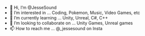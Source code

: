 - 👋 Hi, I’m @JesseSound
- 👀 I’m interested in ... Coding, Pokemon, Music, Video Games, etc
- 🌱 I’m currently learning ... Unity, Unreal, C#, C++
- 💞️ I’m looking to collaborate on ... Unity Games, Unreal games
- 📫 How to reach me ... @_jessesound on Insta

<!---
JesseSound/JesseSound is a ✨ special ✨ repository because its `README.md` (this file) appears on your GitHub profile.
You can click the Preview link to take a look at your changes.
--->
